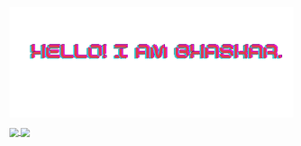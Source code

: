 ![banner](assets/images/header_bg_img.png)

<a href="https://github.com/anuraghazra/github-readme-stats">
   <img align="center" src="https://github-readme-stats.vercel.app/api?username=vaskrneup&count_private=true&show_icons=true&theme=github_dark"/>
</a>
<a href="https://github.com/anuraghazra/github-readme-stats">
   <img align="center" src="https://github-readme-stats.vercel.app/api/top-langs/?username=vaskrneup&layout=compact"/>
</a>